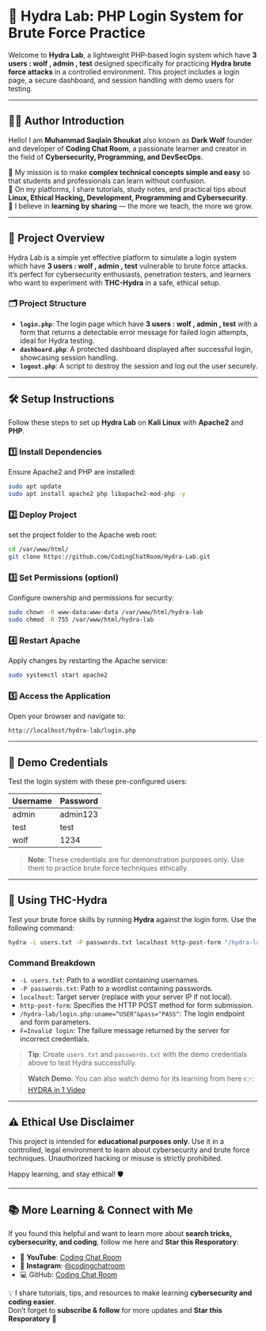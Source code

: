 # 🐺 Hydra Lab: PHP Login System for Brute Force Practice

Welcome to **Hydra Lab**, a lightweight PHP-based login system which have **3 users : wolf , admin , test** designed specifically for practicing **Hydra brute force attacks** in a controlled environment. This project includes a login page, a secure dashboard, and session handling with demo users for testing.

---

## 👨‍💻 Author Introduction  

Hello! I am **Muhammad Saqlain Shoukat** also known as **Dark Wolf** founder and developer of **Coding Chat Room**, a passionate learner and creator in the field of **Cybersecurity, Programming, and DevSecOps**.  

🔹 My mission is to make **complex technical concepts simple and easy** so that students and professionals can learn without confusion.  
🔹 On my platforms, I share tutorials, study notes, and practical tips about **Linux, Ethical Hacking, Development, Programming and Cybersecurity**.  
🔹 I believe in **learning by sharing** — the more we teach, the more we grow.  

---

## 📑 Project Overview

Hydra Lab is a simple yet effective platform to simulate a login system which have **3 users : wolf , admin , test**  vulnerable to brute force attacks. It’s perfect for cybersecurity enthusiasts, penetration testers, and learners who want to experiment with **THC-Hydra** in a safe, ethical setup.

### 🗂 Project Structure
- **`login.php`**: The login page which have **3 users : wolf , admin , test** with a form that returns a detectable error message for failed login attempts, ideal for Hydra testing.  
- **`dashboard.php`**: A protected dashboard displayed after successful login, showcasing session handling.  
- **`logout.php`**: A script to destroy the session and log out the user securely.

---

## 🛠 Setup Instructions

Follow these steps to set up **Hydra Lab** on **Kali Linux** with **Apache2** and **PHP**.

### 1️⃣ Install Dependencies
Ensure Apache2 and PHP are installed:
```bash
sudo apt update
sudo apt install apache2 php libapache2-mod-php -y
```

### 2️⃣ Deploy Project
set the project folder to the Apache web root:
```bash
cd /var/www/html/
git clone https://github.com/CodingChatRoom/Hydra-Lab.git
```

### 3️⃣ Set Permissions (optionl)
Configure ownership and permissions for security:
```bash
sudo chown -R www-data:www-data /var/www/html/hydra-lab
sudo chmod -R 755 /var/www/html/hydra-lab
```

### 4️⃣ Restart Apache
Apply changes by restarting the Apache service:
```bash
sudo systemctl start apache2
```

### 5️⃣ Access the Application
Open your browser and navigate to:
```
http://localhost/hydra-lab/login.php
```

---

## 🔑 Demo Credentials

Test the login system with these pre-configured users:

| Username | Password  |
|----------|-----------|
| admin    | admin123  |
| test     | test      |
| wolf     | 1234      |

> **Note**: These credentials are for demonstration purposes only. Use them to practice brute force techniques ethically.

---

## 🐉 Using THC-Hydra

Test your brute force skills by running **Hydra** against the login form. Use the following command:

```bash
hydra -L users.txt -P passwords.txt localhost http-post-form "/hydra-lab/login.php:uname=^USER^&pass=^PASS^:F=Invalid login"
```

### Command Breakdown
- `-L users.txt`: Path to a wordlist containing usernames.
- `-P passwords.txt`: Path to a wordlist containing passwords.
- `localhost`: Target server (replace with your server IP if not local).
- `http-post-form`: Specifies the HTTP POST method for form submission.
- `/hydra-lab/login.php:uname=^USER^&pass=^PASS^`: The login endpoint and form parameters.
- `F=Invalid login`: The failure message returned by the server for incorrect credentials.

> **Tip**: Create `users.txt` and `passwords.txt` with the demo credentials above to test Hydra successfully.

> **Watch Demo**: You can also watch demo for its learning from here 👉: [HYDRA in 1 Video](https://youtu.be/Nd9rd4fwgVY?si=cYzVjvehbKc3bivU)

---

## ⚠️ Ethical Use Disclaimer

This project is intended for **educational purposes only**. Use it in a controlled, legal environment to learn about cybersecurity and brute force techniques. Unauthorized hacking or misuse is strictly prohibited.

Happy learning, and stay ethical! 🛡️

---

## 📚 More Learning & Connect with Me

If you found this helpful and want to learn more about **search tricks, cybersecurity, and coding**, follow me here and **Star this Resporatory**:

- 🎥 **YouTube**: [Coding Chat Room](https://www.youtube.com/@CodingChatRoom)  
- 📸 **Instagram**: [@codingchatroom](https://www.instagram.com/codingchatroom/?igsh=czBrcjAyYmxma2du)
- 💻 GitHub: [Coding Chat Room](https://github.com/CodingChatRoom)

💡 I share tutorials, tips, and resources to make learning **cybersecurity and coding easier**.  
Don’t forget to **subscribe & follow** for more updates and **Star this Resporatory** 🚀  
